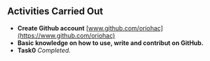 
## Activities Carried Out

- **Create Github account**  [www.github.com/oriohac](https://www.github.com/oriohac)
- **Basic knowledge on how to use, write and contribut on GitHub.**
- **Task0** *Completed.*